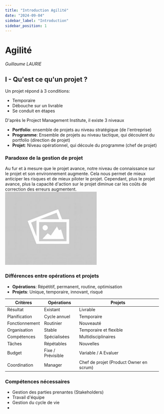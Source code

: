 ```yaml
---
title: "Introduction Agilité"
date: "2024-09-04"
sidebar_label: "Introduction"
sidebar_position: 1
---
```


# Agilité
*Guillaume LAURIE*

## I - Qu'est ce qu'un projet ?
Un projet répond à 3 conditions:
- Temporaire
- Débouche sur un livrable
- Se conduit en étapes

D'après le Project Management Institute, il existe 3 niveaux
- **Portfolio**: ensemble de projets au niveau stratégique (de l'entreprise)
- **Programme**: Ensemble de projets au niveau tactique, qui découlent du portfolio (direction de projet)
- **Projet**: Niveau opérationnel, qui découle du programme (chef de projet)

### Paradoxe de la gestion de projet
Au fur et à mesure que le projet avance, notre niveau de connaissance sur le projet et son environnement augmente. Cela nous permet de mieux anticiper les risques et de mieux piloter le projet. Cependant, plus le projet avance, plus la capacité d'action sur le projet diminue car les coûts de correction des erreurs augmentent.\
![Paradoxe de la gestion de projet](./illustrations/todo.jpg)

### Différences entre opérations et projets
- **Opérations**: Répétitif, permanent, routine, optimisation
- **Projets**: Unique, temporaire, innovant, risqué

| Critères | Opérations | Projets |
|----------|------------|---------|
| Résultat | Existant | Livrable |
| Planification | Cycle annuel | Temporaire |
| Fonctionnement | Routinier | Nouveauté |
| Organisation | Stable | Temporaire et flexible |
| Compétences | Spécialisées | Multidisciplinaires |
| Tâches | Répétables | Nouvelles |
| Budget | Fixe / Prévisible | Variable / A Evaluer |
| Coordination | Manager | Chef de projet (Product Owner en scrum) |


### Compétences nécessaires
- Gestion des parties prenantes (Stakeholders)
- Travail d'équipe
- Gestion du cycle de vie
-
